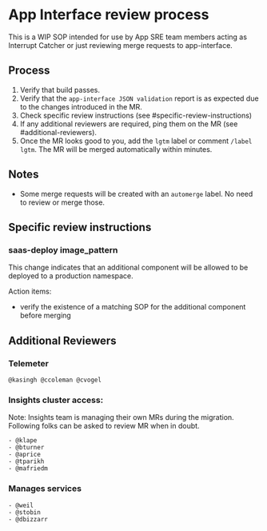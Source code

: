 # App Interface review process

This is a WIP SOP intended for use by App SRE team members acting as Interrupt Catcher or just reviewing merge requests to app-interface.

## Process

1. Verify that build passes.
2. Verify that the `app-interface JSON validation` report is as expected due to the changes introduced in the MR.
3. Check specific review instructions (see #specific-review-instructions)
4. If any additional reviewers are required, ping them on the MR (see #additional-reviewers).
5. Once the MR looks good to you, add the `lgtm` label or comment `/label lgtm`. The MR will be merged automatically within minutes.

## Notes

* Some merge requests will be created with an `automerge` label. No need to review or merge those.

## Specific review instructions

### saas-deploy image_pattern

This change indicates that an additional component will be allowed to be deployed to a production namespace.

Action items:
* verify the existence of a matching SOP for the additional component before merging

## Additional Reviewers

### Telemeter

```
@kasingh @ccoleman @cvogel
```

### Insights cluster access:

Note: Insights team is managing their own MRs during the migration. Following folks can be asked to review MR when in doubt.

```
- @klape
- @bturner
- @aprice
- @tparikh
- @mafriedm
```

### Manages services

```
- @weil
- @stobin
- @dbizzarr
```

